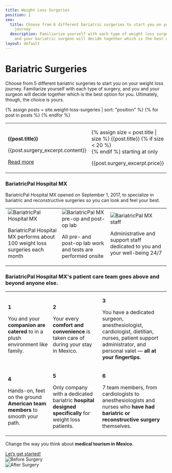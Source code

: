 ```yaml
---
title: Weight Loss Surgeries
position: 1
seo:
  title: Choose from 6 different bariatric surgeries to start you on your weight loss
    journey
  description: Familiarize yourself with each type of weight loss surgery, and you
    and your bariatric surgeon will decide together which is the best option for you.
layout: default
---
```


<div class='hero' data-cover='bariatric-surgeries'>
  <div class='hero-wrap'>
    <div class='hero-caption u-alignBottom'>
      <div class='hero-box hero-box--transparent u-size4of9 u-xs-sizeFull'>
        <h1 class='u-mt0'>
          Bariatric Surgeries
        </h1>
        <p class='u-mb0'>
          Choose from 5 different bariatric surgeries to start you on your weight loss journey. Familiarize yourself with each type of surgery, and you and your surgeon will decide together which is the best option for you. Ultimately, though, the choice is yours.
        </p>
      </div>
    </div>
  </div>
</div>

<div class='wrap'>
  <div class='section u-py4'>
    <table class='section-table'>
      {% assign posts = site.weight-loss-surgeries | sort: "position"  %}
      {% for post in posts %}
        <tr>
          <td class='box u-size8of15 u-p4 u-xs-block u-xs-sizeFull'>
            <p class='t3 u-mt0'>
              <strong>{{post.title}}</strong>
            </p>
            <p class='u-size14of16'>
              {{post.surgery_excerpt.content}}
            </p>
            <a href="{{post.url}}">
              Read more
            </a>
          </td>
          <td class='section-hero u-size7of15 u-alignBottom u-py2 u-xs-block u-xs-sizeFull' data-cover='{{post.surgery_excerpt.cover}}'>
            <div class='box box--green u-size6of11'>
              <p class='u-mt0'>
                {% assign size = post.title | size %}
                {{post.title}}
                {% if size < 20 %}<br/>{% endif %}
                starting at only
              </p>
              <p class='t1 u-mb0'>
                {{post.surgery_excerpt.price}}
              </p>
            </div>
          </td>
        </tr>
      {% endfor %}
    </table>
  </div>

  <div class='section u-py6'>
    <div class='section-row u-alignCenter'>
      <h3 class='u-mt0'>
        <strong class='u-block'>BariatricPal Hospital MX</strong>
      </h3>
      <p class='u-size8of16 u-mAuto u-xxs-sizeFull u-px2'>
        BariatricPal Hospital MX opened on September 1, 2017, to specialize in
        bariatric and reconstructive surgeries so you can look and feel your best.
      </p>
    </div>
    <table class='section-table u-mt4'>
      <tr>
        <td class='box u-alignTop u-p0 u-mAuto u-xs-block u-xs-size12of16 u-xxs-sizeFull'>
          <img src='/uploads/hospital-1.png' alt='BariatricPal Hospital MX'>
          <p class='u-px4 u-py2 u-m0'>
            BariatricPal Hospital MX performs about 100 weight loss surgeries each month
          </p>
        </td>
        <td class='box u-alignTop u-p0 u-mAuto u-mt1 u-xs-block u-xs-size12of16 u-xxs-sizeFull'>
          <img src='/uploads/hospital-2.png' alt='BariatricPal MX pre-op and post-op lab'>
          <p class='u-px4 u-py2 u-m0'>
            All pre- and post-op lab work and tests are performed onsite
          </p>
        </td>
        <td class='box u-alignTop u-p0 u-mAuto u-mt1 u-xs-block u-xs-size12of16 u-xxs-sizeFull'>
          <img src='/uploads/hospital-3.png' alt='BariatricPal MX staff'>
          <p class='u-px4 u-py2 u-m0'>
            Administrative and support staff dedicated to you and your well-being 24/7
          </p>
        </td>
      </tr>
    </table>
  </div>
</div>

<div class='section-hero' data-cover='patient-care'>
  <div class='section-heroWrap'>
    <h3 class='u-mt0 u-px2'>
      <strong class='u-block'>BariatricPal Hospital MX's</strong>
      <span class='u-block'>patient care team goes above and</span>
      beyond anyone else.
    </h3>
    <table class='section-table'>
      <tr>
        <td class='box box--white u-alignTop u-xs-sizeFull u-xs-left'>
          <p class='u-m0 t3 u-right u-size1of16 u-alignRight u-xs-left u-xs-alignLeft'>
            <strong class='u-textPrimary'>1</strong>
          </p>
          <p class='u-m0 u-left u-size13of16 u-xs-pl1'>
            ​You and your <strong>companion are
            catered</strong> to in a plush
            environment like family.
          </p>
        </td>
        <td class='box box--white u-alignTop u-mt2 u-xs-sizeFull u-xs-left'>
          <p class='u-m0 t3 u-right u-size1of16 u-alignRight u-xs-left u-xs-alignLeft'>
            <strong class='u-textPrimary'>2</strong>
          </p>
          <p class='u-m0 u-left u-size13of16 u-xs-pl1'>
            ​​Your every <strong>comfort and
            convenience</strong> is taken care of
            during your stay in Mexico.
          </p>
        </td>
        <td class='box box--white u-alignTop u-mt2 u-xs-sizeFull u-xs-left'>
          <p class='u-m0 t3 u-right u-size1of16 u-alignRight u-xs-left u-xs-alignLeft'>
            <strong class='u-textPrimary'>3</strong>
          </p>
          <p class='u-m0 u-left u-size15of16 u-xs-pl1'>
            ​​You have a dedicated surgeon,
            anesthesiologist, cardiologist,
            dietitian, nurses, patient support
            administrator, and personal
            valet — <strong>all at your fingertips</strong>.
          </p>
        </td>
      </tr>
      <tr>
        <td class='box box--white u-alignTop u-xs-sizeFull u-xs-left'>
          <p class='u-m0 t3 u-right u-size1of16 u-alignRight u-xs-left u-xs-alignLeft'>
            <strong class='u-textPrimary'>4</strong>
          </p>
          <p class='u-m0 u-left u-size13of16 u-xs-pl1'>
            ​Hands-on, feet on the ground
            <strong>American team members</strong> to
            smooth your path.
          </p>
        </td>
        <td class='box box--white u-alignTop u-mt2 u-xs-sizeFull u-xs-left'>
          <p class='u-m0 t3 u-right u-size1of16 u-alignRight u-xs-left u-xs-alignLeft'>
            <strong class='u-textPrimary'>5</strong>
          </p>
          <p class='u-m0 u-left u-size13of16 u-xs-pl1'>
            ​​​Only company with a dedicated
            bariatric <strong>hospital designed
            specifically</strong> for weight loss
            patients.
          </p>
        </td>
        <td class='box box--white u-alignTop u-mt2 u-xs-sizeFull u-xs-left'>
          <p class='u-m0 t3 u-right u-size1of16 u-alignRight u-xs-left u-xs-alignLeft'>
            <strong class='u-textPrimary'>6</strong>
          </p>
          <p class='u-m0 u-left u-size15of16 u-xs-pl1'>
            ​​7 team members, from
            cardiologists to anesthesiologists
            and nurses who <strong>have had bariatric
            or reconstructive surgery</strong>
            themselves.
          </p>
        </td>
      </tr>
    </table>
  </div>
</div>

<div class='wrap'>
  <div class='section u-py6'>
    <div class='section-row'>
      <div class='section-chunk u-size1of3 u-px2 u-xs-sizeFull u-xs-alignCenter u-xs-mb3'>
        <p class='t3 u-mt0'>
          Change the way you think
          about <strong>medical tourism
          in Mexico</strong>.
        </p>
        <a class='btn' href='/contact'>
          Let’s get started!
        </a>
      </div>
      <div class='section-chunk u-size1of3 u-px2 u-xs-size1of2 u-xxs-sizeFull'>
        <img src='/uploads/before.png' alt='Before Surgery' />
      </div>
      <div class='section-chunk u-size1of3 u-px2 u-xs-size1of2 u-xxs-sizeFull u-xxs-mt1'>
        <img src='/uploads/after.png' alt='After Surgery' />
      </div>
    </div>
  </div>
</div>
